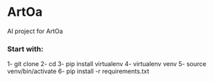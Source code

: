 # ArtOa
 AI project for ArtOa

### Start with:
1- git clone <repo>
2- cd <repo>
3- pip install virtualenv
4- virtualenv venv
5- source venv/bin/activate
6- pip install -r requirements.txt
